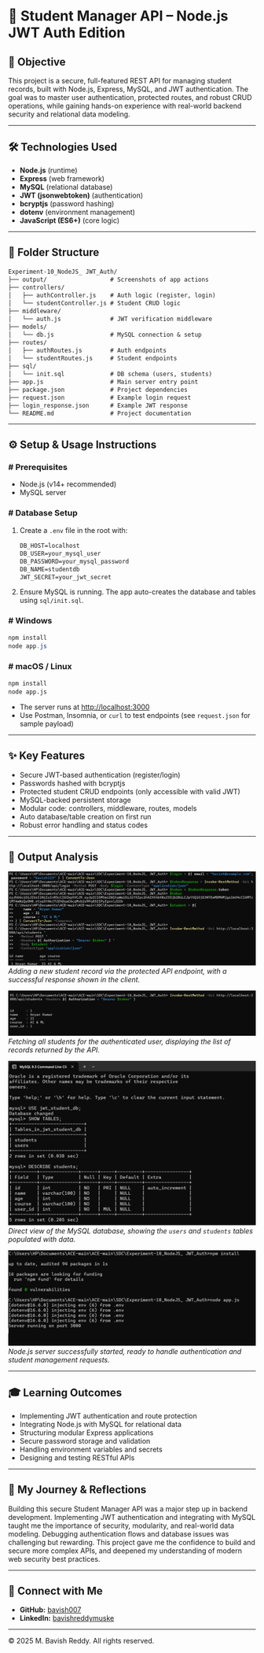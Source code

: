 # 🔐 Student Manager API – Node.js JWT Auth Edition

## 📖 Objective
This project is a secure, full-featured REST API for managing student records, built with Node.js, Express, MySQL, and JWT authentication. The goal was to master user authentication, protected routes, and robust CRUD operations, while gaining hands-on experience with real-world backend security and relational data modeling.

---

## 🛠️ Technologies Used
- **Node.js** (runtime)
- **Express** (web framework)
- **MySQL** (relational database)
- **JWT (jsonwebtoken)** (authentication)
- **bcryptjs** (password hashing)
- **dotenv** (environment management)
- **JavaScript (ES6+)** (core logic)

---

## 📂 Folder Structure
```plaintext
Experiment-10_NodeJS_ JWT_Auth/
├── output/                  # Screenshots of app actions
├── controllers/
│   ├── authController.js    # Auth logic (register, login)
│   └── studentController.js # Student CRUD logic
├── middleware/
│   └── auth.js              # JWT verification middleware
├── models/
│   └── db.js                # MySQL connection & setup
├── routes/
│   ├── authRoutes.js        # Auth endpoints
│   └── studentRoutes.js     # Student endpoints
├── sql/
│   └── init.sql             # DB schema (users, students)
├── app.js                   # Main server entry point
├── package.json             # Project dependencies
├── request.json             # Example login request
├── login_response.json      # Example JWT response
└── README.md                # Project documentation
```

---

## ⚙️ Setup & Usage Instructions

### # Prerequisites
- Node.js (v14+ recommended)
- MySQL server

### # Database Setup
1. Create a `.env` file in the root with:
   ```env
   DB_HOST=localhost
   DB_USER=your_mysql_user
   DB_PASSWORD=your_mysql_password
   DB_NAME=studentdb
   JWT_SECRET=your_jwt_secret
   ```
2. Ensure MySQL is running. The app auto-creates the database and tables using `sql/init.sql`.

### # Windows
```powershell
npm install
node app.js
```

### # macOS / Linux
```bash
npm install
node app.js
```

- The server runs at [http://localhost:3000](http://localhost:3000)
- Use Postman, Insomnia, or `curl` to test endpoints (see `request.json` for sample payload)

---

## ✨ Key Features
- Secure JWT-based authentication (register/login)
- Passwords hashed with bcryptjs
- Protected student CRUD endpoints (only accessible with valid JWT)
- MySQL-backed persistent storage
- Modular code: controllers, middleware, routes, models
- Auto database/table creation on first run
- Robust error handling and status codes

---

## 📸 Output Analysis

![Add Student](output/Add_student.png)
*Adding a new student record via the protected API endpoint, with a successful response shown in the client.*

![List of Students](output/List_of_students.png)
*Fetching all students for the authenticated user, displaying the list of records returned by the API.*

![MySQL DB Contents](output/MySQL_DB_contents.png)
*Direct view of the MySQL database, showing the `users` and `students` tables populated with data.*

![Start Node.js Server](output/Start_node.js_server.png)
*Node.js server successfully started, ready to handle authentication and student management requests.*

---

## 🎓 Learning Outcomes
- Implementing JWT authentication and route protection
- Integrating Node.js with MySQL for relational data
- Structuring modular Express applications
- Secure password storage and validation
- Handling environment variables and secrets
- Designing and testing RESTful APIs

---

## 🧠 My Journey & Reflections
Building this secure Student Manager API was a major step up in backend development. Implementing JWT authentication and integrating with MySQL taught me the importance of security, modularity, and real-world data modeling. Debugging authentication flows and database issues was challenging but rewarding. This project gave me the confidence to build and secure more complex APIs, and deepened my understanding of modern web security best practices.

---

## 🔗 Connect with Me
- **GitHub:** [bavish007](https://github.com/bavish007)
- **LinkedIn:** [bavishreddymuske](https://www.linkedin.com/in/bavishreddymuske)

---

© 2025 M. Bavish Reddy. All rights reserved. 